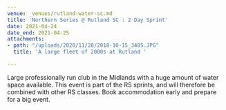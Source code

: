 ```yaml
---
venue: _venues/rutland-water-sc.md
title: 'Northern Series @ Rutland SC : 2 Day Sprint'
date: 2021-04-24
date_end: 2021-04-25
attachments:
- path: "/uploads/2020/11/28/2018-10-15_3405.JPG"
  title: 'A large fleet of 2000s at Rutland '

---
```

Large professionally run club in the Midlands with a huge amount of water space available. This event is part of the RS sprints, and will therefore be combined with other RS classes. Book accommodation early and prepare for a big event.